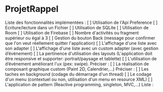 # ProjetRappel

Liste des fonctionnalités implémentées :
[ ] Utilisation de l'Api Preference
[ ] Ecriture/lecture dans un Fichier
[ ] Utilisation de SQLite
[ ] Utilisation de Room
[ ] Utilisation de Firebase
[ ] Nombre d'activités ou fragment supérieur ou égal à 3
[ ] Gestion du bouton Back (message pour confirmer que l'on veut réellement quitter l'application)
[ ] L'affichage d'une liste avec son adapter
[ ] L'affichage d'une liste avec un custom adapter (avec gestion d’événement)
[ ] La pertinence d'utilisation des layouts (L'application doit être responsive et supporter: portrait/paysage et tablette)
[ ] L'utilisation de d’événement améliorant l'ux (pex: swipe). Préciser :
[ ] La réalisation de composant graphique custom (Paint 2D, Calendrier,...) Préciser :
[ ] Les taches en background (codage du démarrage d'un thread)
[ ] Le codage d'un menu (contextuel ou non, utilisation d'un menu en resource XML)
[ ] L'application de pattern (Reactive programming, singleton, MVC,...) Liste :
